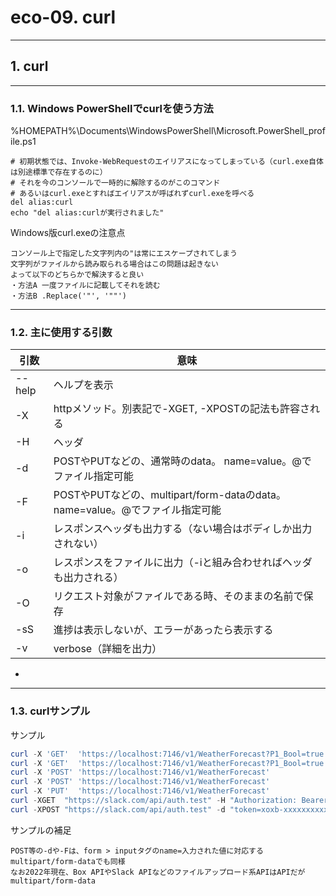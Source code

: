 # eco-09. curl
________________________________________
## 1. curl
________________________________________
### 1.1. Windows PowerShellでcurlを使う方法

%HOMEPATH%\Documents\WindowsPowerShell\Microsoft.PowerShell_profile.ps1

```text
# 初期状態では、Invoke-WebRequestのエイリアスになってしまっている（curl.exe自体は別途標準で存在するのに）
# それを今のコンソールで一時的に解除するのがこのコマンド
# あるいはcurl.exeとすればエイリアスが呼ばれずcurl.exeを呼べる
del alias:curl
echo "del alias:curlが実行されました"
```

Windows版curl.exeの注意点

```text
コンソール上で指定した文字列内の"は常にエスケープされてしまう
文字列がファイルから読み取られる場合はこの問題は起きない
よって以下のどちらかで解決すると良い
・方法A 一度ファイルに記載してそれを読む
・方法B .Replace('"', '""')
```

________________________________________
### 1.2. 主に使用する引数

|引数  |意味
|------|-----------------------------------------------------
|--help|ヘルプを表示
|-X    |httpメソッド。別表記で-XGET, -XPOSTの記法も許容される
|-H    |ヘッダ
|-d    |POSTやPUTなどの、通常時のdata。             name=value。@でファイル指定可能
|-F    |POSTやPUTなどの、multipart/form-dataのdata。name=value。@でファイル指定可能
|-i    |レスポンスヘッダも出力する（ない場合はボディしか出力されない）
|-o    |レスポンスをファイルに出力（-iと組み合わせればヘッダも出力される）
|-O    |リクエスト対象がファイルである時、そのままの名前で保存
|-sS   |進捗は表示しないが、エラーがあったら表示する
|-v    |verbose（詳細を出力）

-

________________________________________
### 1.3. curlサンプル

サンプル

```powershell
curl -X 'GET'  'https://localhost:7146/v1/WeatherForecast?P1_Bool=true'
curl -X 'GET'  'https://localhost:7146/v1/WeatherForecast?P1_Bool=true' -o 'C:\curl\response.txt' -i -v
curl -X 'POST' 'https://localhost:7146/v1/WeatherForecast'              -H 'Content-Type: application/json' -d '{ "p1_Bool": true, "p2_Int": 0, "p3_String": "string", "p4_Double": 0 }'.Replace('"', '""')
curl -X 'POST' 'https://localhost:7146/v1/WeatherForecast'              -H 'Content-Type: application/json' -d @C:\curl\requestdata_json.txt
curl -X 'PUT'  'https://localhost:7146/v1/WeatherForecast'              -H 'Content-Type: multipart/form-data' -F 'option=aaa' -F 'file=@C:\curl\sample_file.png'
curl -XGET  "https://slack.com/api/auth.test" -H "Authorization: Bearer xoxb-xxxxxxxxxxxx-xxxxxxxxxxxxx-xxxxxxxxxxxxxxxxxxxxxxxx"
curl -XPOST "https://slack.com/api/auth.test" -d "token=xoxb-xxxxxxxxxxxx-xxxxxxxxxxxxx-xxxxxxxxxxxxxxxxxxxxxxxx"
```

サンプルの補足

```text
POST等の-dや-Fは、form > inputタグのname=入力された値に対応する
multipart/form-dataでも同様
なお2022年現在、Box APIやSlack APIなどのファイルアップロード系APIはAPIだがmultipart/form-data
```